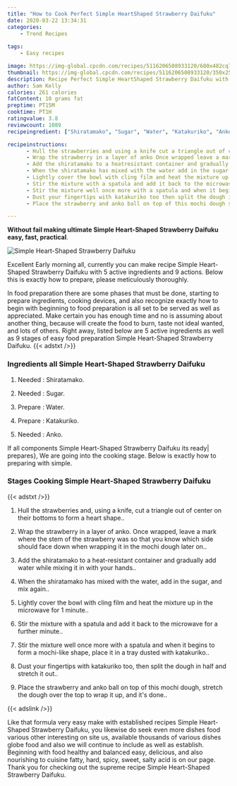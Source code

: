```yaml
---
title: "How to Cook Perfect Simple HeartShaped Strawberry Daifuku"
date: 2020-03-22 13:34:31
categories:
    - Trend Recipes
    
tags:
    - Easy recipes

image: https://img-global.cpcdn.com/recipes/5116206508933120/680x482cq70/simple-heart-shaped-strawberry-daifuku-recipe-main-photo.jpg
thumbnail: https://img-global.cpcdn.com/recipes/5116206508933120/350x250cq70/simple-heart-shaped-strawberry-daifuku-recipe-main-photo.jpg
description: Recipe Perfect Simple HeartShaped Strawberry Daifuku with 5 ingredients and 9 stages of easy cooking.
author: Sam Kelly
calories: 261 calories
fatContent: 10 grams fat
preptime: PT15M
cooktime: PT1H
ratingvalue: 3.8
reviewcount: 1089
recipeingredient: ["Shiratamako", "Sugar", "Water", "Katakuriko", "Anko"]

recipeinstructions: 
      - Hull the strawberries and using a knife cut a triangle out of center on their bottoms to form a heart shape 
      - Wrap the strawberry in a layer of anko Once wrapped leave a mark where the stem of the strawberry was so that you know which side should face down when wrapping it in the mochi dough later on 
      - Add the shiratamako to a heatresistant container and gradually add water while mixing it in with your hands 
      - When the shiratamako has mixed with the water add in the sugar and mix again 
      - Lightly cover the bowl with cling film and heat the mixture up in the microwave for 1 minute 
      - Stir the mixture with a spatula and add it back to the microwave for a further minute 
      - Stir the mixture well once more with a spatula and when it begins to form a mochilike shape place it in a tray dusted with katakuriko 
      - Dust your fingertips with katakuriko too then split the dough in half and stretch it out 
      - Place the strawberry and anko ball on top of this mochi dough stretch the dough over the top to wrap it up and its done

---
```




**Without fail making ultimate Simple Heart-Shaped Strawberry Daifuku easy, fast, practical**. 


![Simple Heart-Shaped Strawberry Daifuku](https://img-global.cpcdn.com/recipes/5116206508933120/680x482cq70/simple-heart-shaped-strawberry-daifuku-recipe-main-photo.jpg "Simple Heart-Shaped Strawberry Daifuku")




Excellent Early morning all, currently you can make recipe Simple Heart-Shaped Strawberry Daifuku with 5 active ingredients and 9 actions. Below this is exactly how to prepare, please meticulously thoroughly.

In food preparation there are some phases that must be done, starting to prepare ingredients, cooking devices, and also recognize exactly how to begin with beginning to food preparation is all set to be served as well as appreciated. Make certain you has enough time and no is assuming about another thing, because will create the food to burn, taste not ideal wanted, and lots of others. Right away, listed below are 5 active ingredients as well as 9 stages of easy food preparation Simple Heart-Shaped Strawberry Daifuku.
{{< adstxt />}}

### Ingredients all Simple Heart-Shaped Strawberry Daifuku


1. Needed  : Shiratamako.

1. Needed  : Sugar.

1. Prepare  : Water.

1. Prepare  : Katakuriko.

1. Needed  : Anko.



If all components Simple Heart-Shaped Strawberry Daifuku its ready| prepares}, We are going into the cooking stage. Below is exactly how to preparing with simple.

### Stages Cooking Simple Heart-Shaped Strawberry Daifuku

{{< adstxt />}}


1. Hull the strawberries and, using a knife, cut a triangle out of center on their bottoms to form a heart shape..



1. Wrap the strawberry in a layer of anko. Once wrapped, leave a mark where the stem of the strawberry was so that you know which side should face down when wrapping it in the mochi dough later on..



1. Add the shiratamako to a heat-resistant container and gradually add water while mixing it in with your hands..



1. When the shiratamako has mixed with the water, add in the sugar, and mix again..



1. Lightly cover the bowl with cling film and heat the mixture up in the microwave for 1 minute..



1. Stir the mixture with a spatula and add it back to the microwave for a further minute..



1. Stir the mixture well once more with a spatula and when it begins to form a mochi-like shape, place it in a tray dusted with katakuriko..



1. Dust your fingertips with katakuriko too, then split the dough in half and stretch it out..



1. Place the strawberry and anko ball on top of this mochi dough, stretch the dough over the top to wrap it up, and it&#39;s done..





{{< adslink />}}

Like that formula very easy make with established recipes Simple Heart-Shaped Strawberry Daifuku, you likewise do seek even more dishes food various other interesting on site us, available thousands of various dishes globe food and also we will continue to include as well as establish. Beginning with food healthy and balanced easy, delicious, and also nourishing to cuisine fatty, hard, spicy, sweet, salty acid is on our page. Thank you for checking out the supreme recipe Simple Heart-Shaped Strawberry Daifuku.
